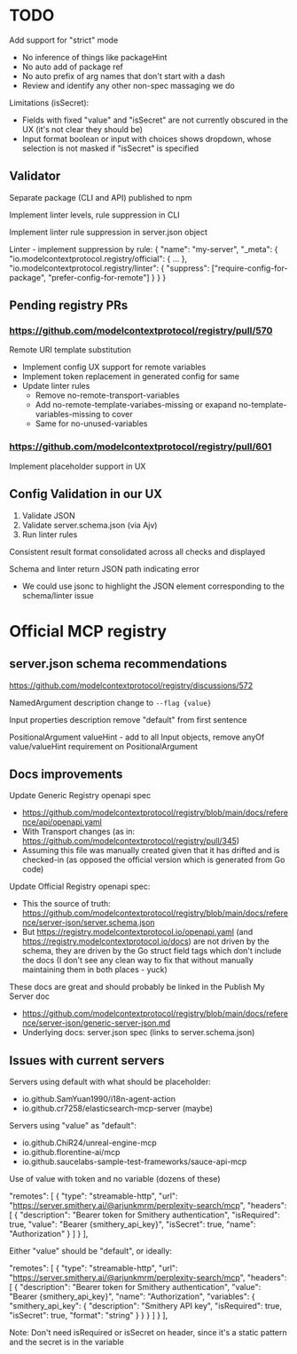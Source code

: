 # TODO

Add support for "strict" mode
- No inference of things like packageHint
- No auto add of package ref
- No auto prefix of arg names that don't start with a dash
- Review and identify any other non-spec massaging we do

Limitations (isSecret):
- Fields with fixed "value" and "isSecret" are not currently obscured in the UX (it's not clear they should be)
- Input format boolean or input with choices shows dropdown, whose selection is not masked if "isSecret" is specified

## Validator

Separate package (CLI and API) published to npm 

Implement linter levels, rule suppression in CLI

Implement linter rule suppression in server.json object

Linter - implement suppression by rule:
{
  "name": "my-server",
  "_meta": {
    "io.modelcontextprotocol.registry/official": { ... },
    "io.modelcontextprotocol.registry/linter": {
      "suppress": ["require-config-for-package", "prefer-config-for-remote"]
    }
  }
}

## Pending registry PRs

### https://github.com/modelcontextprotocol/registry/pull/570

Remote URI template substitution
- Implement config UX support for remote variables
- Implement token replacement in generated config for same
- Update linter rules 
  - Remove no-remote-transport-variables
  - Add no-remote-template-variabes-missing or exapand no-template-variables-missing to cover
  - Same for no-unused-variables

### https://github.com/modelcontextprotocol/registry/pull/601

Implement placeholder support in UX

## Config Validation in our UX

1. Validate JSON
2. Validate server.schema.json (via Ajv)
3. Run linter rules

Consistent result format consolidated across all checks and displayed

Schema and linter return JSON path indicating error
- We could use jsonc to highlight the JSON element corresponding to the schema/linter issue

# Official MCP registry

## server.json schema recommendations

https://github.com/modelcontextprotocol/registry/discussions/572

NamedArgument description change to `--flag {value}`

Input properties description remove "default" from first sentence

PositionalArgument valueHint - add to all Input objects, remove anyOf value/valueHint requirement on PositionalArgument

## Docs improvements

Update Generic Registry openapi spec
- https://github.com/modelcontextprotocol/registry/blob/main/docs/reference/api/openapi.yaml
- With Transport changes (as in: https://github.com/modelcontextprotocol/registry/pull/345)
- Assuming this file was manually created given that it has drifted and is checked-in (as opposed the official version which is generated from Go code)

Update Official Registry openapi spec:
- This the source of truth: https://github.com/modelcontextprotocol/registry/blob/main/docs/reference/server-json/server.schema.json
- But https://registry.modelcontextprotocol.io/openapi.yaml (and https://registry.modelcontextprotocol.io/docs) are not driven by the schema, they are driven by the Go struct field tags which don't include the docs (I don't see any clean way to fix that without manually maintaining them in both places - yuck)

These docs are great and should probably be linked in the Publish My Server doc
- https://github.com/modelcontextprotocol/registry/blob/main/docs/reference/server-json/generic-server-json.md
- Underlying docs: server.json spec (links to server.schema.json)

## Issues with current servers

Servers using default with what should be placeholder:
- io.github.SamYuan1990/i18n-agent-action
- io.github.cr7258/elasticsearch-mcp-server (maybe)

Servers using "value" as "default":
- io.github.ChiR24/unreal-engine-mcp
- io.github.florentine-ai/mcp
- io.github.saucelabs-sample-test-frameworks/sauce-api-mcp

Use of value with token and no variable (dozens of these)

"remotes": [
  {
    "type": "streamable-http",
    "url": "https://server.smithery.ai/@arjunkmrm/perplexity-search/mcp",
    "headers": [
      {
        "description": "Bearer token for Smithery authentication",
        "isRequired": true,
        "value": "Bearer {smithery_api_key}",
        "isSecret": true,
        "name": "Authorization"
      }
    ]
  }
],

Either "value" should be "default", or ideally:

"remotes": [
  {
    "type": "streamable-http",
    "url": "https://server.smithery.ai/@arjunkmrm/perplexity-search/mcp",
    "headers": [
      {
        "description": "Bearer token for Smithery authentication",
        "value": "Bearer {smithery_api_key}",
        "name": "Authorization",
        "variables": {
          "smithery_api_key": {
            "description": "Smithery API key",
            "isRequired": true,
            "isSecret": true,
            "format": "string"
          }
        }
      }
    ]
  }
],

Note: Don't need isRequired or isSecret on header, since it's a static pattern and the secret is in the variable